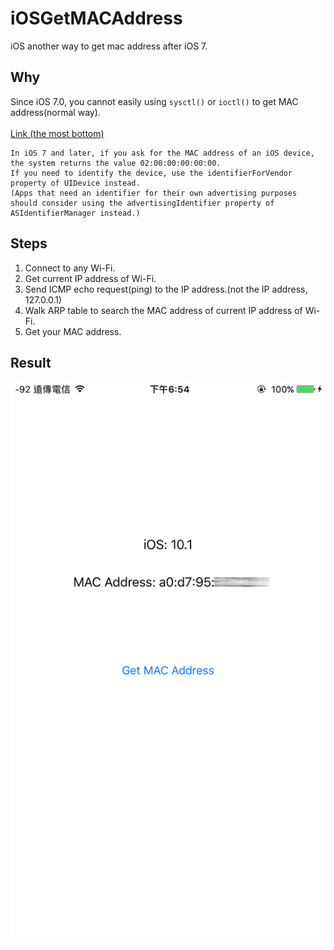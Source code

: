 # iOSGetMACAddress
iOS another way to get mac address after iOS 7.

## Why
Since iOS 7.0, you cannot easily using ```sysctl()``` or ```ioctl()``` to get MAC address(normal way).
<br />
<br />
[Link (the most bottom)](https://developer.apple.com/library/content/releasenotes/General/WhatsNewIniOS/Articles/iOS7.html)

```
In iOS 7 and later, if you ask for the MAC address of an iOS device, the system returns the value 02:00:00:00:00:00.
If you need to identify the device, use the identifierForVendor property of UIDevice instead.
(Apps that need an identifier for their own advertising purposes should consider using the advertisingIdentifier property of ASIdentifierManager instead.)
```

## Steps
1. Connect to any Wi-Fi.
2. Get current IP address of Wi-Fi.
3. Send ICMP echo request(ping) to the IP address.(not the IP address, 127.0.0.1)
4. Walk ARP table to search the MAC address of current IP address of Wi-Fi.
5. Get your MAC address.

## Result
<img src="example.PNG">
